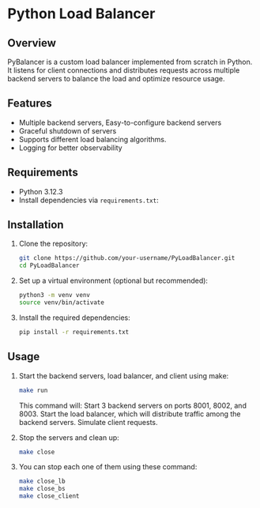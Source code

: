 # Python Load Balancer

## Overview
PyBalancer is a custom load balancer implemented from scratch in Python. It listens for client connections and distributes requests across multiple backend servers to balance the load and optimize resource usage.

## Features
- Multiple backend servers, Easy-to-configure backend servers
- Graceful shutdown of servers
- Supports different load balancing algorithms.
- Logging for better observability


## Requirements
- Python 3.12.3
- Install dependencies via `requirements.txt`:

## Installation

1. Clone the repository:
   ```bash
   git clone https://github.com/your-username/PyLoadBalancer.git
   cd PyLoadBalancer
   ```

2. Set up a virtual environment (optional but recommended):
    ```bash
    python3 -m venv venv
    source venv/bin/activate
   ```

3. Install the required dependencies:
    ```bash
    pip install -r requirements.txt
   ```

## Usage
1. Start the backend servers, load balancer, and client using make:
   ```bash
   make run
   ```
   This command will:
   Start 3 backend servers on ports 8001, 8002, and 8003.
   Start the load balancer, which will distribute traffic among the backend servers.
   Simulate client requests.

2. Stop the servers and clean up:
   ```bash
   make close
   ```
3. You can stop each one of them using these command:
   ```bash
   make close_lb
   make close_bs
   make close_client
   ```


